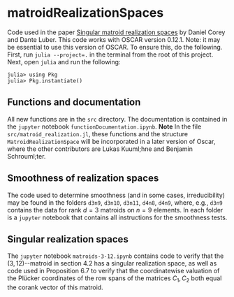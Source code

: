 # matroidRealizationSpaces

Code used in the paper <a href="https://arxiv.org/abs/xxx"> Singular matroid realization spaces</a> by Daniel Corey and Dante Luber. This code works with OSCAR version 0.12.1. Note: it may be essential to use this version of OSCAR. To ensure this, do the following. First, run `julia --project=.` in the terminal from the root of this project. Next, open `julia` and run the following:

```
julia> using Pkg
julia> Pkg.instantiate()
```

## Functions and documentation

All new functions are in the `src` directory. The documentation is contained in the `jupyter` notebook `functionDocumentation.ipynb`. **Note** In the file `src/matroid_realization.jl`, these functions and the structure `MatroidRealizationSpace` will be incorporated in a later version of Oscar, where the other contributors are Lukas Kuuml;hne and Benjamin Schrouml;ter. 

## Smoothness of realization spaces

The code used to determine smoothness (and in some cases, irreducibility) may be found in the folders `d3n9`, `d3n10`, `d3n11`, `d4n8`, `d4n9`, where, e.g., `d3n9` contains the data for rank $d=3$ matroids on $n=9$ elements. In each folder is a `jupyter` notebook that contains all instructions for the smoothness tests. 

## Singular realization spaces

The `jupyter` notebook `matroids-3-12.ipynb` contains code to verify that the $(3,12)$--matroid in section 4.2 has a singular realization space, as well as code used in Proposition 6.7 to verify that the coordinatewise valuation of the Pl&uuml;cker coordinates of the row spans of the matrices $C_1, C_2$ both equal the corank vector of this matroid. 
